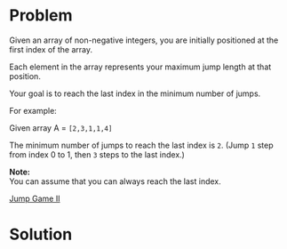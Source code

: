 
# Problem

Given an array of non-negative integers, you are initially positioned at the
first index of the array.

Each element in the array represents your maximum jump length at that
position.

Your goal is to reach the last index in the minimum number of jumps.

For example:

Given array A = `[2,3,1,1,4]`

The minimum number of jumps to reach the last index is `2`. (Jump `1` step
from index 0 to 1, then `3` steps to the last index.)

**Note:**  
You can assume that you can always reach the last index.



[Jump Game II](https://leetcode.com/problems/jump-game-ii)

# Solution



